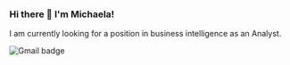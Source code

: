 ### Hi there 👋 I'm Michaela!
I am currently looking for a position in business intelligence as an Analyst.

![Gmail badge](https://img.shields.io/badge/-michaelashaneleary@gmail.com-D14836?style=for-the-badge&logo=gmail&logoColor=white)
